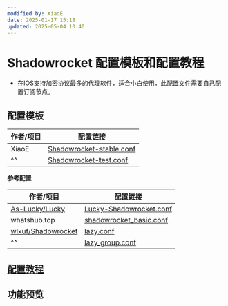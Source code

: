 ```yaml
---
modified by: XiaoE
date: 2025-01-17 15:18
updated: 2025-05-04 10:40
---
```

# Shadowrocket 配置模板和配置教程
- 在IOS支持加密协议最多的代理软件，适合小白使用，此配置文件需要自己配置订阅节点。

## 配置模板

| 作者/项目                                                       | 配置链接                                                                                                                                                             |
| ----------------------------------------------------------- | ---------------------------------------------------------------------------------------------------------------------------------------------------------------- |
| XiaoE                                                       | [Shadowrocket-stable.conf](https://raw.githubusercontent.com/LaolunsiG/XiaoE_PCR/refs/heads/main/Config_File/Shadowrocket/Config/XiaoE_Shadowrocket-stable.conf) |
| ^^                                                          | [Shadowrocket-test.conf](https://raw.githubusercontent.com/LaolunsiG/PCR/refs/heads/main/Config_File/Shadowrocket/Config/Shadowrocket-test.conf)                 |

**参考配置**

| 作者/项目                                                       | 配置链接                                                                                                                                                             |
| ----------------------------------------------------------- | ---------------------------------------------------------------------------------------------------------------------------------------------------------------- |
| [As-Lucky/Lucky](https://github.com/As-Lucky/Lucky)         | [Lucky-Shadowrocket.conf](https://raw.githubusercontent.com/As-Lucky/Lucky/refs/heads/main/Lucky-Shadowrocket.conf)                                              |
| whatshub.top                                                | [shadowrocket_basic.conf](https://whatshub.top/config/shadowrocket_basic.conf)                                                                                   |
| [wlxuf/Shadowrocket](https://github.com/wlxuf/Shadowrocket) | [lazy.conf](https://raw.githubusercontent.com/wlxuf/Shadowrocket/refs/heads/main/lazy.conf)                                                                      |
| ^^                                                          | [lazy_group.conf](https://raw.githubusercontent.com/wlxuf/Shadowrocket/refs/heads/main/lazy_group.conf)                                                          |


## [配置教程](https://github.com/LaolunsiG/PCR/blob/main/Agency_Wiki/%E4%BB%A3%E7%90%86%E5%B7%A5%E5%85%B7%E9%85%8D%E7%BD%AE%E6%95%99%E7%A8%8B/Shadowrocket%20%E9%85%8D%E7%BD%AE%E6%95%99%E7%A8%8B.md)

## 功能预览

